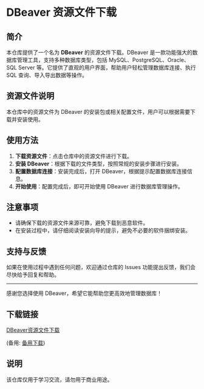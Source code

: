 # DBeaver 资源文件下载

## 简介

本仓库提供了一个名为 **DBeaver** 的资源文件下载。DBeaver 是一款功能强大的数据库管理工具，支持多种数据库类型，包括 MySQL、PostgreSQL、Oracle、SQL Server 等。它提供了直观的用户界面，帮助用户轻松管理数据库连接、执行 SQL 查询、导入导出数据等操作。

## 资源文件说明

本仓库中的资源文件为 DBeaver 的安装包或相关配置文件，用户可以根据需要下载并安装使用。

## 使用方法

1. **下载资源文件**：点击仓库中的资源文件进行下载。
2. **安装 DBeaver**：根据下载的文件类型，按照常规的安装步骤进行安装。
3. **配置数据库连接**：安装完成后，打开 DBeaver，根据提示配置数据库连接信息。
4. **开始使用**：配置完成后，即可开始使用 DBeaver 进行数据库管理操作。

## 注意事项

- 请确保下载的资源文件来源可靠，避免下载到恶意软件。
- 在安装过程中，请仔细阅读安装向导的提示，避免不必要的软件捆绑安装。

## 支持与反馈

如果在使用过程中遇到任何问题，欢迎通过仓库的 Issues 功能提出反馈，我们会尽快给予回复和帮助。

---

感谢您选择使用 DBeaver，希望它能帮助您更高效地管理数据库！

## 下载链接
[DBeaver资源文件下载](https://pan.quark.cn/s/547784bcf79a) 

(备用: [备用下载](https://pan.baidu.com/s/1RdBdOWDUKrfa10XprWHpsg?pwd=1234))

## 说明

该仓库仅用于学习交流，请勿用于商业用途。
